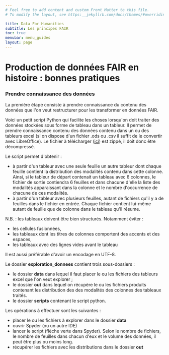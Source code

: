 ```yaml
---
# Feel free to add content and custom Front Matter to this file.
# To modify the layout, see https:__jekyllrb.com/docs/themes/#overriding-theme-defaults

title: Data For Humanities
subtitle: Les principes FAIR
toc: true
menubar: menu_guides
layout: page
---
```


# Production de données FAIR en histoire : bonnes pratiques


### Prendre connaissance des données

La première étape consiste à prendre connaissance du contenu des données que l'on veut restructurer pour les transformer en données FAIR.

Voici un petit script Python qui facilite les choses lorsqu'on doit traiter des données stockées sous forme de tableau dans un tableur. Il permet de prendre connaissance contenu des données contenu dans un ou des tableurs excel (si on dispose d'un fichier .ods ou .csv il suffit de le convertir avec LibreOffice). Le fichier à télécharger  ([ici](https:__phn-wiki.ish-lyon.cnrs.fr/lib/exe/fetch.php?media=fairdata:exploration_donnees.zip)) est zippé, il doit donc être décompressé.

Le script permet d'obtenir : 
  * à partir d'un tableur avec une seule feuille un autre tableur dont chaque feuille contient la distribution des modalités contenu dans cette colonne. Ainsi, si le tableur de départ contenait un tableau avec 6 colonnes, le fichier de sortie contiendra 6 feuilles et dans chacune d'elle la liste des modalités apparaissant dans la colonne et le nombre d'occurrence de chacune de ces modalités.
  * à partir d'un tableur avec plusieurs feuilles, autant de fichiers qu'il y a de feuilles dans le fichier en entrée. Chaque fichier contient lui-même autant de feuille que de colonne dans le tableau qu'il résume.

N.B. : les tableaux doivent être bien structurés. Notamment éviter :

  * les cellules fusionnées, 
  * les tableaux dont les titres de colonnes comportent des accents et des espaces, 
  * les tableaux avec des lignes vides avant le tableau

Il est aussi préférable d'avoir un encodage en UTF-8.

Le dossier __exploration_donnees__ contient trois sous-dossiers : 

  * le dossier __data__ dans lequel il faut placer le ou les fichiers des tableurs excel que l'on veut explorer ;
  * le dossier __out__ dans lequel on récupère le ou les fichiers produits contenant les distribution des des modalités des colonnes des tableaux traités.
  * le dossier __scripts__ contenant le script python.

Les opérations à effectuer sont les suivantes : 

  * placer le ou les fichiers à explorer dans le dossier __data__
  * ouvrir Spyder (ou un autre IDE)
  * lancer le script (flèche verte dans Spyder). Selon le nombre de fichiers, le nombre de feuilles dans chacun d'eux et le volume des données, il peut être plus ou moins long.
  * récupérer les fichiers avec les distributions dans le dossier __out__


